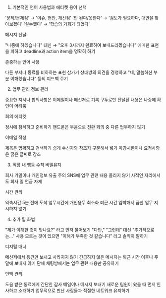 1. 기본적인 언어 사용법과 에티켓
   용어 선택

'문제/문제점' → '이슈, 현안, 개선점'
'안 된다/못한다' → '검토가 필요하다, 대안을 찾아보겠다'
'실수했다' → '학습의 기회가 되었다'

메시지 전달

"나중에 하겠습니다" 대신 → "오후 3시까지 완료하여 보내드리겠습니다"
애매한 표현을 피하고 deadline과 action item을 명확히 하기

존중하는 언어 사용

다른 부서나 동료를 비하하는 표현 삼가기
상대방의 의견을 경청하고 "네, 말씀하신 부분 이해했습니다" 등의 피드백 주기

2. 업무 관리
   정보 관리

중요한 지시나 합의사항은 이메일이나 메신저로 기록
구두로만 전달된 내용은 나중에 확인이 어려움

회의 에티켓

정시에 참석하고 준비하기
핸드폰은 무음으로 전환
회의 중 다른 업무하지 않기

이메일 작성

제목은 명확하고 검색하기 쉽게
수신자와 참조자 구분해서 넣기
마감시한이나 요청사항은 굵은 글씨로 강조

3. 직장 내 행동 수칙
   비밀유지

회사 기밀이나 개인정보 유출 주의
SNS에 업무 관련 내용 올리지 않기
사적인 자리에서도 회사 일 언급 자제

시간 관리

약속시간 5분 전에 도착
업무시간에 개인용무 최소화
퇴근 시간 임박해서 급한 업무 지시하지 않기

4. 추가 팁
   화법

"제가 이해한 것이 맞나요?" 라고 먼저 물어보기
"다만," "그런데" 대신 "추가적으로는..." 사용
모르는 것이 있으면 "이해가 부족한 것 같습니다" 라고 솔직히 말하기

디지털 매너

메신저에서 용건만 보내고 사라지지 않기
긴급하지 않은 메시지는 퇴근 시간 이후나 주말에 보내지 않기
단체 채팅방에서는 업무 관련 내용만 공유하기

인맥 관리

도움 받은 동료에게 간단한 감사 메일이나 메시지 보내기
새로운 팀원이 왔을 때 먼저 인사하고 소개하기
업무적으로 만난 사람들과 적절한 네트워크 유지하기
